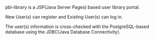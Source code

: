 pbl-library is a JSP(Java Server Pages) based user library portal.

New User(s) can register and Existing User(s) can log in.

The user(s) information is cross-checked with the PostgreSQL-based database using the JDBC(Java Database Connectivity).
